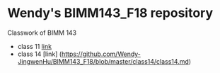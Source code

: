 # Wendy's BIMM143_F18 repository
Classwork of BIMM 143

- class 11 [link](https://github.com/Wendy-JingwenHu/BIMM143_F18/blob/master/class11/class11.md)
- class 14 [link] (https://github.com/Wendy-JingwenHu/BIMM143_F18/blob/master/class14/class14.md)
